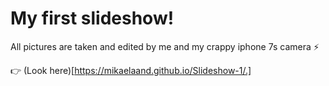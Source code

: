 # My first slideshow!

All pictures are taken and edited by me and my crappy iphone 7s camera ⚡️ 

👉 (Look here)[https://mikaelaand.github.io/Slideshow-1/.]
